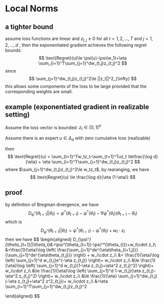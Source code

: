 # Local Norms

## a tighter bound

assume loss functions are linear and $z_{t,j}\ge 0$ for all $t=1,2,...,T$ and $j=1,2,...,d$
, then the exponentiated gradient achieves the following regret bounds:
$$
\text{Regret}(u)\le \psi(u)-\psi(w_1)+\eta \sum_{i=1}^T\sum_{j=1}^dw_{t,j}z_{t,j}^2
$$
since
$$
\sum_{j=1}^dw_{t,j}z_{t,j}^2\le ||z_t||^2_{\infty}
$$
this allows some components of the loss to be large provided that the corresponding weights are small.

## example (exponentiated gradient in realizable setting)

Assume the loss vector is bounded: $z_t\in [0,1]^d$

Assume there is an expert $u\in \Delta_d$ with zero cumulative loss (realizable)

then
$$
\text{Regret}(u) = \sum_{t=1}^Tw_tz_t-\sum_{t=1}^Tuz_t \le\frac{\log d}{\eta} + \eta \sum_{i=1}^T\sum_{j=1}^dw_{t,j}z_{t,j}^2
$$
where $\sum_{j=1}^dw_{t,j}z_{t,j}^2\le w_tz_t$, by rearanging, we have
$$
\text{Regret}(u) \le \frac{\log d}{\eta (1-\eta)}
$$

## proof

by definition of Bregman divergence, we have
$$
D_{\psi^*}(\theta_{t+1}||\theta_t)=\psi^*(\theta_{t+1})-\psi^*(\theta_{t})-\nabla\psi^*(\theta_t)(\theta_{t+1}-\theta_t)
$$
which is
$$
D_{\psi^*}(\theta_{t+1}||\theta_t)=\psi^*(\theta_{t+1})-\psi^*(\theta_{t})+w_t\cdot z_t
$$
then we have
$$
\begin{aligned}
    D_{\psi^*}(\theta_{t+1}||\theta_t)&=\psi^*(\theta_{t+1})-\psi^*(\theta_{t})+w_t\cdot z_t\\
    &=\frac{1}{\eta}\log \left( \frac{\sum_{j=1}^de^{\eta\theta_{t+1,j}}}{\sum_{j=1}^de^{\eta\theta_{t,j}}} \right) + w_i\cdot z_i\\
    &= \frac{1}{\eta}\log \left( \sum_{j=1}^d w_{t,j}e^{-\eta z_{t,j}} \right)+ w_i\cdot z_i\\
    &\le \frac{1}{\eta}\log \left( \sum_{j=1}^d w_{t,j}(1-\eta z_{t,j}+\eta^2 z_{t,j}^2) \right)+ w_i\cdot z_i\\
    &\le \frac{1}{\eta}\log \left( \sum_{j=1}^d 1-w_{t,j}(\eta z_{t,j}-\eta^2 z_{t,j}^2) \right)+ w_i\cdot z_i\\
    &\le \frac{1}{\eta} \sum_{j=1}^dw_{t,j}(-\eta z_{t,j}+\eta^2 z^2_{t,j})+ w_i\cdot z_i\\
    &=\eta \sum_{i=1}^T\sum_{j=1}^dw_{t,j}z_{t,j}^2

\end{aligned}
$$